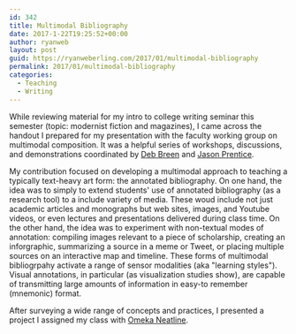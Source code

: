 ```yaml
---
id: 342
title: Multimodal Bibliography
date: 2017-1-22T19:25:52+00:00
author: ryanweb
layout: post
guid: https://ryanweberling.com/2017/01/multimodal-bibliography
permalink: 2017/01/multimodal-bibliography
categories:
  - Teaching
  - Writing
---
```


While reviewing material for my intro to college writing seminar this semester (topic: modernist fiction and magazines), I came across the handout I prepared for my presentation with the faculty working group on multimodal composition. It was a helpful series of workshops, discussions, and demonstrations coordinated by [Deb Breen](http://www.bu.edu/writingprogram/people/writing-program-faculty/deborah-breen/) and [Jason Prentice](http://www.bu.edu/writingprogram/people/writing-program-faculty/jason-prentice/). <!--more-->

My contribution focused on developing a multimodal approach to teaching a typically text-heavy art form: the annotated bibliography. On one hand, the idea was to simply to extend students' use of annotated bibliography (as a research tool) to a include variety of media. These woud include not just academic articles and monographs but web sites, images, and Youtube videos, or even lectures and presentations delivered during class time. On the other hand, the idea was to experiment with non-textual modes of annotation: compiling images relevant to a piece of scholarship, creating an inforgraphic, summarizing a source in a meme or Tweet, or placing multiple sources on an interactive map and timeline. These forms of multimodal bibliogrpahy activate a range of sensor modalities (aka "learning styles"). Visual annotations, in particular (as visualization studies show), are capable of transmitting large amounts of information in easy-to remember (mnemonic) format.

After surveying a wide range of concepts and practices, I presented a project I assigned my class with [Omeka Neatline](http://neatline.org).
